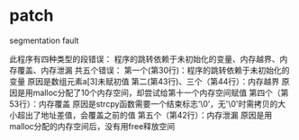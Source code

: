 patch
=====

segmentation fault

此程序有四种类型的段错误：
程序的跳转依赖于未初始化的变量、内存越界、内存覆盖、内存泄漏
共五个错误：
第一个(第30行)：程序的跳转依赖于未初始化的变量
原因是数组元素a[3]未赋初值
第二(第43行)、三个（第44行）：内存越界
原因是用malloc分配了10个内存空间，却尝试给第十一个内存空间赋值
第四个（第53行）：内存覆盖
原因是strcpy函数需要一个结束标志‘\0’，无'\0'时需拷贝的大小超出了地址差值，会覆盖之前的值
第五个（第42行）：内存泄漏
原因是用malloc分配的内存空间后，没有用free释放空间
